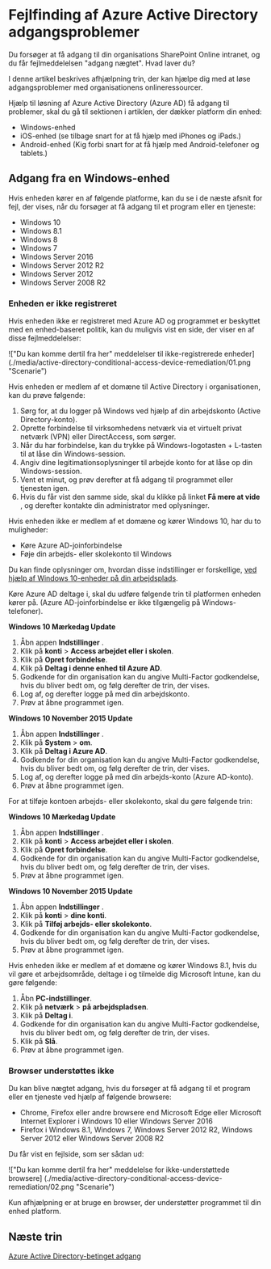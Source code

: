 <properties
    pageTitle="Fejlfinding af Azure Active Directory adgangsproblemer | Microsoft Azure"
    description="Lær trin, du kan udføre for at løse problemer med adgang til din organisations onlineressourcer."
    services="active-directory"
    keywords="enhed-baserede betinget adgang, enhed registrering, aktivere registrering af enhed, enhed registrering og MDM"
    documentationCenter=""
    authors="markusvi"
    manager="femila"
    editor=""/>

<tags
    ms.service="active-directory"
    ms.workload="identity"
    ms.tgt_pltfrm="na"
    ms.devlang="na"
    ms.topic="get-started-article"
    ms.date="08/23/2016"
    ms.author="markvi"/>


# <a name="troubleshooting-for-azure-active-directory-access-issues"></a>Fejlfinding af Azure Active Directory adgangsproblemer

Du forsøger at få adgang til din organisations SharePoint Online intranet, og du får fejlmeddelelsen "adgang nægtet". Hvad laver du?

I denne artikel beskrives afhjælpning trin, der kan hjælpe dig med at løse adgangsproblemer med organisationens onlineressourcer.

Hjælp til løsning af Azure Active Directory (Azure AD) få adgang til problemer, skal du gå til sektionen i artiklen, der dækker platform din enhed:

-   Windows-enhed
-   iOS-enhed (se tilbage snart for at få hjælp med iPhones og iPads.)
-   Android-enhed (Kig forbi snart for at få hjælp med Android-telefoner og tablets.)

## <a name="access-from-a-windows-device"></a>Adgang fra en Windows-enhed

Hvis enheden kører en af følgende platforme, kan du se i de næste afsnit for fejl, der vises, når du forsøger at få adgang til et program eller en tjeneste:

- Windows 10
- Windows 8.1
- Windows 8
- Windows 7
- Windows Server 2016
- Windows Server 2012 R2
- Windows Server 2012
- Windows Server 2008 R2

### <a name="device-is-not-registered"></a>Enheden er ikke registreret

Hvis enheden ikke er registreret med Azure AD og programmet er beskyttet med en enhed-baseret politik, kan du muligvis vist en side, der viser en af disse fejlmeddelelser:

!["Du kan komme dertil fra her" meddelelser til ikke-registrerede enheder] (./media/active-directory-conditional-access-device-remediation/01.png "Scenarie")

Hvis enheden er medlem af et domæne til Active Directory i organisationen, kan du prøve følgende:

1.  Sørg for, at du logger på Windows ved hjælp af din arbejdskonto (Active Directory-konto).
2.  Oprette forbindelse til virksomhedens netværk via et virtuelt privat netværk (VPN) eller DirectAccess, som sørger.
3.  Når du har forbindelse, kan du trykke på Windows-logotasten + L-tasten til at låse din Windows-session.
4.  Angiv dine legitimationsoplysninger til arbejde konto for at låse op din Windows-session.
5.  Vent et minut, og prøv derefter at få adgang til programmet eller tjenesten igen.
6.  Hvis du får vist den samme side, skal du klikke på linket **Få mere at vide** , og derefter kontakte din administrator med oplysninger.

Hvis enheden ikke er medlem af et domæne og kører Windows 10, har du to muligheder:

- Køre Azure AD-joinforbindelse
- Føje din arbejds- eller skolekonto til Windows

Du kan finde oplysninger om, hvordan disse indstillinger er forskellige, [ved hjælp af Windows 10-enheder på din arbejdsplads](active-directory-azureadjoin-windows10-devices.md).

Køre Azure AD deltage i, skal du udføre følgende trin til platformen enheden kører på. (Azure AD-joinforbindelse er ikke tilgængelig på Windows-telefoner).

**Windows 10 Mærkedag Update**

1.  Åbn appen **Indstillinger** .
2.  Klik på **konti** > **Access arbejdet eller i skolen**.
3.  Klik på **Opret forbindelse**.
4.  Klik på **Deltag i denne enhed til Azure AD**.
5.  Godkende for din organisation kan du angive Multi-Factor godkendelse, hvis du bliver bedt om, og følg derefter de trin, der vises.
6.  Log af, og derefter logge på med din arbejdskonto.
7.  Prøv at åbne programmet igen.


**Windows 10 November 2015 Update**

1.  Åbn appen **Indstillinger** .
2.  Klik på **System** > **om**.
3.  Klik på **Deltag i Azure AD**.
4.  Godkende for din organisation kan du angive Multi-Factor godkendelse, hvis du bliver bedt om, og følg derefter de trin, der vises.
5.  Log af, og derefter logge på med din arbejds-konto (Azure AD-konto).
6.  Prøv at åbne programmet igen.

For at tilføje kontoen arbejds- eller skolekonto, skal du gøre følgende trin:

**Windows 10 Mærkedag Update**

1.  Åbn appen **Indstillinger** .
2.  Klik på **konti** > **Access arbejdet eller i skolen**.
3.  Klik på **Opret forbindelse**.
4.  Godkende for din organisation kan du angive Multi-Factor godkendelse, hvis du bliver bedt om, og følg derefter de trin, der vises.
5.  Prøv at åbne programmet igen.


**Windows 10 November 2015 Update**

1.  Åbn appen **Indstillinger** .
2.  Klik på **konti** > **dine konti**.
3.  Klik på **Tilføj arbejds- eller skolekonto**.
4.  Godkende for din organisation kan du angive Multi-Factor godkendelse, hvis du bliver bedt om, og følg derefter de trin, der vises.
5.  Prøv at åbne programmet igen.

Hvis enheden ikke er medlem af et domæne og kører Windows 8.1, hvis du vil gøre et arbejdsområde, deltage i og tilmelde dig Microsoft Intune, kan du gøre følgende:

1.  Åbn **PC-indstillinger**.
2.  Klik på **netværk** > **på arbejdspladsen**.
3.  Klik på **Deltag i**.
4.  Godkende for din organisation kan du angive Multi-Factor godkendelse, hvis du bliver bedt om, og følg derefter de trin, der vises.
5.  Klik på **Slå**.
6.  Prøv at åbne programmet igen.


### <a name="browser-is-not-supported"></a>Browser understøttes ikke

Du kan blive nægtet adgang, hvis du forsøger at få adgang til et program eller en tjeneste ved hjælp af følgende browsere:

- Chrome, Firefox eller andre browsere end Microsoft Edge eller Microsoft Internet Explorer i Windows 10 eller Windows Server 2016
- Firefox i Windows 8.1, Windows 7, Windows Server 2012 R2, Windows Server 2012 eller Windows Server 2008 R2

Du får vist en fejlside, som ser sådan ud:

!["Du kan komme dertil fra her" meddelelse for ikke-understøttede browsere] (./media/active-directory-conditional-access-device-remediation/02.png "Scenarie")

Kun afhjælpning er at bruge en browser, der understøtter programmet til din enhed platform.

## <a name="next-steps"></a>Næste trin

[Azure Active Directory-betinget adgang](active-directory-conditional-access.md)
